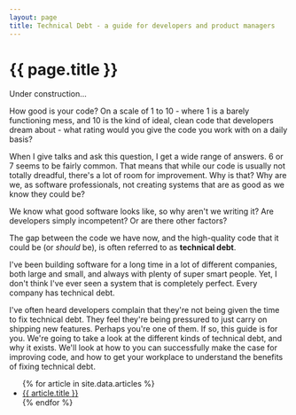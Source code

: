```yaml
---
layout: page
title: Technical Debt - a guide for developers and product managers
---
```


# {{ page.title }}

<div class="alert alert-warning" role="alert">
    Under construction...
</div>

How good is your code? On a scale of 1 to 10 - where 1 is a barely functioning mess, and 10 is the kind of ideal, clean code that developers dream about - what rating would you give the code you work with on a daily basis?

When I give talks and ask this question, I get a wide range of answers. 6 or 7 seems to be fairly common. That means that while our code is usually not totally dreadful, there's a lot of room for improvement. Why is that? Why are we, as software professionals, not creating systems that are as good as we know they could be?

We know what good software looks like, so why aren't we writing it? Are developers simply incompetent? Or are there other factors?

The gap between the code we have now, and the high-quality code that it could be (or _should_ be), is often referred to as **technical debt**.

I've been building software for a long time in a lot of different companies, both large and small, and always with plenty of super smart people. Yet, I don't think I've ever seen a system that is completely perfect. Every company has technical debt.

I've often heard developers complain that they're not being given the time to fix technical debt. They feel they're being pressured to just carry on shipping new features. Perhaps you're one of them. If so, this guide is for you. We're going to take a look at the different kinds of technical debt, and why it exists. We'll look at how to you can successfully make the case for improving code, and how to get your workplace to understand the benefits of fixing technical debt.

<ul>
{% for article in site.data.articles %}
    <li><a href="{{ article.url }}">{{ article.title }}</a></li>
{% endfor %}
</ul>